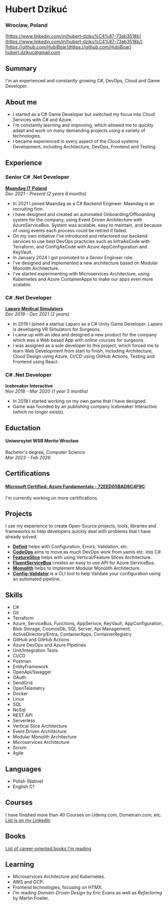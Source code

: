 # Hubert Dzikuć
### Wroclaw, Poland

[https://www.linkedin.com/in/hubert-dziku%C4%87-73ab3518b](https://www.linkedin.com/in/hubert-dziku%C4%87-73ab3518b/)
<br>[https://github.com/HubiBoar](https://github.com/HubiBoar)
<br>[hubert.dzikuc@gmail.com](mailto:hubert.dzikuc@gmail.com)

## Summary  
I'm an experienced and constantly growing C#, DevOps, Cloud and Game Developer.

## About me
- I started as a C# Game Developer but switched my focus into Cloud Services with C# and Azure.
- I'm constantly learning and improving, which allowed me to quickly adapt and work on many demanding projects using a variety of technologies.
- I became experienced in every aspect of the Cloud systems Development, including Architecture, DevOps, Frontend and Testing.

## Experience
### Senior C# .Net Developer
**[Maandag IT Poland](https://www.linkedin.com/company/maandag-poland/)**
<br>*Dec 2021 - Present (2 years 6 months)*
- In 2021 I joined Maandag as a C# Backend Engineer. Maandag is an recruiting firm.
- I have designed and created an automated Onboarding/Offboarding system for the company, using Event Driven Architecture with AzureServiceBus.
  System was scalable, easy to maintain, and because of using events each process could be retried if failed.
- On my own initiative I've introduced and refactored our backend services to use best DevOps practicies such as InfraAsCode with Terraform, and ConfigAsCode with Azure AppConfiguration and KeyVault.
- In January 2024 I got promoted to a Senior Engineer role.
- I've designed and implemented a new architecture based on Modular Monolith Architecture.
- I've started experimenting with Microservices Architecture, using Kubernetes and Azure ContainerApps to make our apps even more scalable.

### C# .Net Developer
**[Laparo Medical Simulators](https://www.linkedin.com/company/laparo-simulators/)**
<br>*Dec 2019 - Dec 2021 (2 years)*
- In 2019 I joined a startup Laparo as a C# Unity Game Developer. Laparo is developing VR Simulators for Surgeons.
- I came up with an idea and designed a new product for the company which was a Web based App with online courses for surgeons.
- I was assigned as a sole developer to this project, which forced me to learn Web Development from start to finish, including Architecture, Cloud Design using Azure, CI/CD using GitHub Actions, Testing and Frontend using React.

### C# .Net Developer
**Icebreaker Interactive**
<br>*Nov 2018 - Mar 2020 (1 year 5 months)*
- In 2018 I started working on my own game that I have designed.
- Game was founded by an publishing company Icebreaker Interactive (which no longer exists).

## Eductation
#### Uniwersytet WSB Merito Wrocław
Bachelor's degree, Computer Science
<br>*Mar 2023 - Feb 2026*

## Certifications
#### [Microsoft Certified: Azure Fundamentals - 72EED05BAD8C4F9C](https://learn.microsoft.com/en-us/users/hubertdziku-4066/credentials/72eed05bad8c4f9c?ref=https%3A%2F%2Fwww.linkedin.com%2F)
I'm currently working on more certifications.

## Projects
I use my experience to create Open-Source projects, tools, libraries and frameworks to help developers quickly deal with problems that I have already solved.
- [**Definit**](https://github.com/HubiBoar/Definit) helps with Configuration, Errors, Validation, etc.
- [**CodeOps**](https://github.com/HubiBoar/CodeOps) aims to move as much DevOps work from yamls etc. into C#.
- [**FeatureSlice**](https://github.com/HubiBoar/FeatureSlice) helps with using Vertical/Feature Slices Architecture.
- [**FluentServiceBus**](https://github.com/HubiBoar/FluentServiceBus) creates an easy to use API for Azure ServiceBus.
- [**Momolith**](https://github.com/HubiBoar/Momolith) helps to implement Modular Monolith Architecture.
- [**Config-Validator**](https://github.com/HubiBoar/config-validator) is a CLI tool to help Validate your configuration using an automated pipeline.

## Skills
- C#
- Git
- Terraform
- Azure, ServiceBus, Functions, AppSerivce, KeyVault, AppConfiguration, Blob Storage, CosmosDb, SQL Server, Api Management, ActiveDirectory/Entra, ContainerApps, ContainerRegistry
- GitHub and GitHub Actions
- Azure DevOps and Azure Pipelines
- Unit/Integration Tests
- CI/CD
- Postman
- EntityFramework
- OpenApi/Swagger
- OAuth
- SendGrid
- OpenTelemetry
- Docker
- Linux
- SQL
- NoSql
- REST API
- Serverless
- Vertical Slice Architecture
- Event Driven Architecture
- Modular Monolith Architecture
- Microservices Architecture
- Scrum
- Agile

## Languages
- Polish (Native)
- English C1

## Courses
I have finished more than 40 Courses on Udemy.com, Dometrain.com, etc. [List is on my LinkedIn](https://www.linkedin.com/in/hubert-dziku%C4%87-73ab3518b/details/courses/)

## Books
[List of career-oriented books I'm reading](https://github.com/HubiBoar/HubiBoar/blob/main/Books.md)

## Learning
- Microservices Architecture and Kubernetes.
- AWS and GCP.
- Frontend technologies, focusing on HTMX.
- I'm reading *Domain-Driven Design* by Eric Evans as well as *Refactoring* by Martin Fowler.
